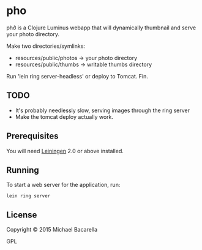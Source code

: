 # pho

phở is a Clojure Luminus webapp that will dynamically thumbnail and serve your photo directory.

Make two directories/symlinks:

  - resources/public/photos -> your photo directory
  - resources/public/thumbs -> writable thumbs directory

Run 'lein ring server-headless' or deploy to Tomcat.  Fin.

## TODO

  - It's probably needlessly slow, serving images through the ring server
  - Make the tomcat deploy actually work.

## Prerequisites

You will need [Leiningen][1] 2.0 or above installed.

[1]: https://github.com/technomancy/leiningen

## Running

To start a web server for the application, run:

    lein ring server

## License

Copyright © 2015 Michael Bacarella

GPL
